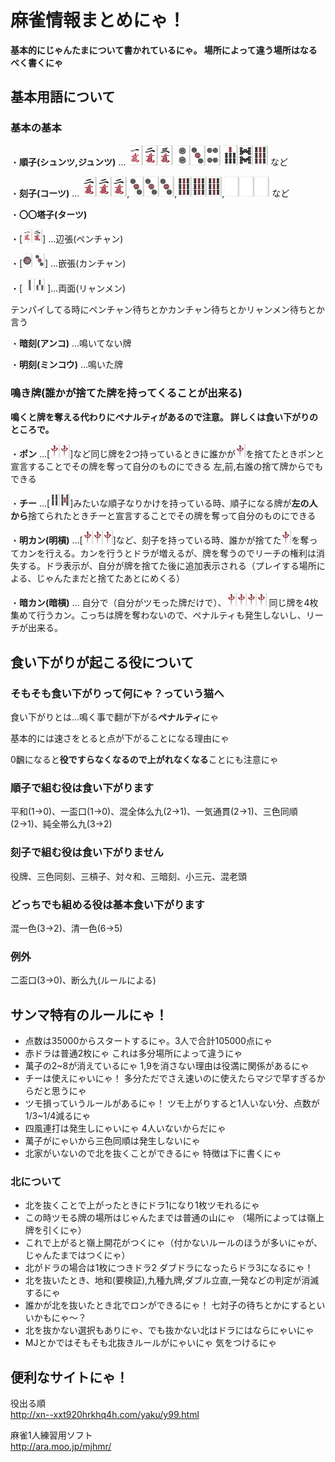 # 麻雀情報まとめにゃ！
**基本的にじゃんたまについて書かれているにゃ。 場所によって違う場所はなるべく書くにゃ**
## 基本用語について
### 基本の基本
・**順子(シュンツ,ジュンツ)** … <img width="24" alt="1m" src="https://github.com/emtkmkk/majang_matome/blob/master/Material/1m.gif"><img width="24" alt="2m" src="https://github.com/emtkmkk/majang_matome/blob/master/Material/2m.gif"><img width="24" alt="3m" src="https://github.com/emtkmkk/majang_matome/blob/master/Material/3m.gif"> <img width="24" alt="2p" src="https://github.com/emtkmkk/majang_matome/blob/master/Material/2p.gif"><img width="24" alt="3p" src="https://github.com/emtkmkk/majang_matome/blob/master/Material/3p.gif"><img width="24" alt="4p" src="https://github.com/emtkmkk/majang_matome/blob/master/Material/4p.gif"> <img width="24" alt="7s" src="https://github.com/emtkmkk/majang_matome/blob/master/Material/7s.gif"><img width="24" alt="8s" src="https://github.com/emtkmkk/majang_matome/blob/master/Material/8s.gif"><img width="24" alt="9s" src="https://github.com/emtkmkk/majang_matome/blob/master/Material/9s.gif"> など

・**刻子(コーツ)** … <img width="24" alt="2m" src="https://github.com/emtkmkk/majang_matome/blob/master/Material/2m.gif"><img width="24" alt="2m" src="https://github.com/emtkmkk/majang_matome/blob/master/Material/2m.gif"><img width="24" alt="2m" src="https://github.com/emtkmkk/majang_matome/blob/master/Material/2m.gif">,<img width="24" alt="3p" src="https://github.com/emtkmkk/majang_matome/blob/master/Material/3p.gif"><img width="24" alt="3p" src="https://github.com/emtkmkk/majang_matome/blob/master/Material/3p.gif"><img width="24" alt="3p" src="https://github.com/emtkmkk/majang_matome/blob/master/Material/3p.gif">,<img width="24" alt="9s" src="https://github.com/emtkmkk/majang_matome/blob/master/Material/9s.gif"><img width="24" alt="9s" src="https://github.com/emtkmkk/majang_matome/blob/master/Material/9s.gif"><img width="24" alt="9s" src="https://github.com/emtkmkk/majang_matome/blob/master/Material/9s.gif">,<img width="24" alt="5z" src="https://github.com/emtkmkk/majang_matome/blob/master/Material/5z.gif"><img width="24" alt="5z" src="https://github.com/emtkmkk/majang_matome/blob/master/Material/5z.gif"><img width="24" alt="5z" src="https://github.com/emtkmkk/majang_matome/blob/master/Material/5z.gif"> など

・**〇〇塔子(ターツ)**

・[<img width="16" alt="1m" src="https://github.com/emtkmkk/majang_matome/blob/master/Material/1m.gif"><img width="16" alt="2m" src="https://github.com/emtkmkk/majang_matome/blob/master/Material/2m.gif">] …辺張(ペンチャン)

・[<img width="16" alt="1p" src="https://github.com/emtkmkk/majang_matome/blob/master/Material/1p.gif"> <img width="16" alt="3p" src="https://github.com/emtkmkk/majang_matome/blob/master/Material/3p.gif">] …嵌張(カンチャン)

・[ <img width="16" alt="2s" src="https://github.com/emtkmkk/majang_matome/blob/master/Material/2s.gif"><img width="16" alt="3s" src="https://github.com/emtkmkk/majang_matome/blob/master/Material/3s.gif"> ]…両面(リャンメン)

テンパイしてる時にペンチャン待ちとかカンチャン待ちとかリャンメン待ちとか言う

・**暗刻(アンコ)** …鳴いてない牌

・**明刻(ミンコウ)** …鳴いた牌

### 鳴き牌(誰かが捨てた牌を持ってくることが出来る)
**鳴くと牌を奪える代わりにペナルティがあるので注意。 詳しくは食い下がりのところで。**

・**ポン** …[<img width="16" alt="7z" src="https://github.com/emtkmkk/majang_matome/blob/master/Material/7z.gif"><img width="16" alt="7z" src="https://github.com/emtkmkk/majang_matome/blob/master/Material/7z.gif">]など同じ牌を2つ持っているときに誰かが<img width="16" alt="7z" src="https://github.com/emtkmkk/majang_matome/blob/master/Material/7z.gif">を捨てたときポンと宣言することでその牌を奪って自分のものにできる 左,前,右誰の捨て牌からでもできる

・**チー** …[<img width="16" alt="4s" src="https://github.com/emtkmkk/majang_matome/blob/master/Material/4s.gif"><img width="16" alt="5s" src="https://github.com/emtkmkk/majang_matome/blob/master/Material/5s.gif">]みたいな順子なりかけを持っている時、順子になる牌が**左の人から**捨てられたときチーと宣言することでその牌を奪って自分のものにできる

・**明カン(明槓)** …[<img width="16" alt="7z" src="https://github.com/emtkmkk/majang_matome/blob/master/Material/7z.gif"><img width="16" alt="7z" src="https://github.com/emtkmkk/majang_matome/blob/master/Material/7z.gif"><img width="16" alt="7z" src="https://github.com/emtkmkk/majang_matome/blob/master/Material/7z.gif">]など、刻子を持っている時、誰かが捨てた<img width="16" alt="7z" src="https://github.com/emtkmkk/majang_matome/blob/master/Material/7z.gif">を奪ってカンを行える。カンを行うとドラが増えるが、牌を奪うのでリーチの権利は消失する。ドラ表示が、自分が牌を捨てた後に追加表示される（プレイする場所による、じゃんたまだと捨てたあとにめくる）

・**暗カン(暗槓)** … 自分で（自分がツモった牌だけで）、<img width="16" alt="7z" src="https://github.com/emtkmkk/majang_matome/blob/master/Material/7z.gif"><img width="16" alt="7z" src="https://github.com/emtkmkk/majang_matome/blob/master/Material/7z.gif"><img width="16" alt="7z" src="https://github.com/emtkmkk/majang_matome/blob/master/Material/7z.gif"><img width="16" alt="7z" src="https://github.com/emtkmkk/majang_matome/blob/master/Material/7z.gif"> 同じ牌を4枚集めて行うカン。こっちは牌を奪わないので、ペナルティも発生しないし、リーチが出来る。

## 食い下がりが起こる役について
### そもそも食い下がりって何にゃ？っていう猫へ

食い下がりとは…鳴く事で翻が下がる**ペナルティ**にゃ

基本的には速さをとると点が下がることになる理由にゃ

0飜になると**役ですらなくなるので上がれなくなる**ことにも注意にゃ

### 順子で組む役は食い下がります
平和(1→0)、一盃口(1→0)、混全体么九(2→1)、一気通貫(2→1)、三色同順(2→1)、純全帯么九(3→2)
### 刻子で組む役は食い下がりません
役牌、三色同刻、三槓子、対々和、三暗刻、小三元、混老頭
### どっちでも組める役は基本食い下がります
混一色(3→2)、清一色(6→5)
### 例外
二盃口(3→0)、断么九(ルールによる)

## サンマ特有のルールにゃ！

* 点数は35000からスタートするにゃ。3人で合計105000点にゃ
* 赤ドラは普通2枚にゃ これは多分場所によって違うにゃ
* 萬子の2~8が消えているにゃ 1,9を消さない理由は役満に関係があるにゃ
* チーは使えにゃいにゃ！ 多分ただでさえ速いのに使えたらマジで早すぎるからだと思うにゃ
* ツモ損っていうルールがあるにゃ！ ツモ上がりすると1人いない分、点数が1/3~1/4減るにゃ
* 四風連打は発生しにゃいにゃ 4人いないからだにゃ
* 萬子がにゃいから三色同順は発生しないにゃ
* 北家がいないので北を抜くことができるにゃ 特徴は下に書くにゃ

### 北について
* 北を抜くことで上がったときにドラ1になり1枚ツモれるにゃ
* この時ツモる牌の場所はじゃんたまでは普通の山にゃ （場所によっては嶺上牌を引くにゃ）
* これで上がると嶺上開花がつくにゃ（付かないルールのほうが多いにゃが、じゃんたまではつくにゃ）
* 北がドラの場合は1枚につきドラ2 ダブドラになったらドラ3になるにゃ！
* 北を抜いたとき、地和(要検証),九種九牌,ダブル立直,一発などの判定が消滅するにゃ
* 誰かが北を抜いたとき北でロンができるにゃ！ 七対子の待ちとかにするといいかもにゃ～？
* 北を抜かない選択もありにゃ、でも抜かない北はドラにはならにゃいにゃ
* MJとかではそもそも北抜きルールがにゃいにゃ 気をつけるにゃ

## 便利なサイトにゃ！
役出る順  
http://xn--xxt920hrkhq4h.com/yaku/y99.html

麻雀1人練習用ソフト  
http://ara.moo.jp/mjhmr/
